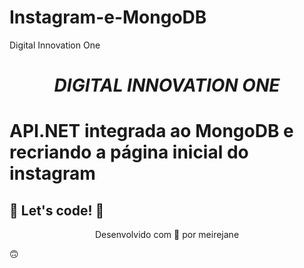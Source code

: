 # Instagram-e-MongoDB
Digital Innovation One
<h1><b><i><p align="center">DIGITAL INNOVATION ONE</p></i></b></h1>

# API.NET integrada ao MongoDB e recriando a página inicial do instagram
## 🚀 Let's code! 🚀
<p align="center">Desenvolvido com 💜 por meirejane</p> 🙃
